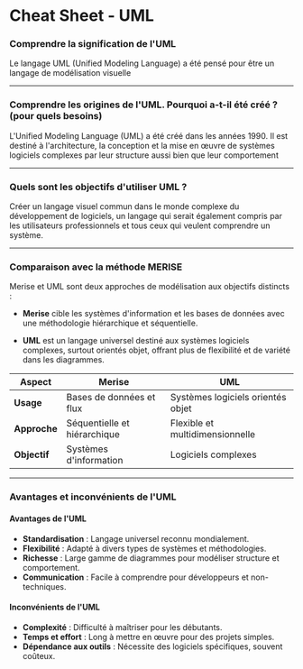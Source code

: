 # Cheat Sheet - UML

### Comprendre la signification de l'UML

Le langage UML (Unified Modeling Language) a été pensé pour être un langage de modélisation visuelle

---

### Comprendre les origines de l'UML. Pourquoi a-t-il été créé ? (pour quels besoins)

L'Unified Modeling Language (UML) a été créé dans les années 1990. Il est destiné à l'architecture, la conception et la mise en œuvre de systèmes logiciels complexes par leur structure aussi bien que leur comportement

---

### Quels sont les objectifs d'utiliser UML ?

Créer un langage visuel commun dans le monde complexe du développement de logiciels, un langage qui serait également compris par les utilisateurs professionnels et tous ceux qui veulent comprendre un système.

---

### Comparaison avec la méthode MERISE

Merise et UML sont deux approches de modélisation aux objectifs distincts :
-  **Merise** cible les systèmes d'information et les bases de données avec une méthodologie hiérarchique et séquentielle. 

- **UML** est un langage universel destiné aux systèmes logiciels complexes, surtout orientés objet, offrant plus de flexibilité et de variété dans les diagrammes.

| **Aspect**         | **Merise**                      | **UML**                          |
|---------------------|---------------------------------|-----------------------------------|
| **Usage**           | Bases de données et flux       | Systèmes logiciels orientés objet |
| **Approche**        | Séquentielle et hiérarchique   | Flexible et multidimensionnelle  |
| **Objectif**        | Systèmes d'information         | Logiciels complexes              |

---

### Avantages et inconvénients de l'UML

#### **Avantages de l'UML**
- **Standardisation** : Langage universel reconnu mondialement.  
- **Flexibilité** : Adapté à divers types de systèmes et méthodologies.  
- **Richesse** : Large gamme de diagrammes pour modéliser structure et comportement.  
- **Communication** : Facile à comprendre pour développeurs et non-techniques.  

#### **Inconvénients de l'UML**
- **Complexité** : Difficulté à maîtriser pour les débutants.  
- **Temps et effort** : Long à mettre en œuvre pour des projets simples.  
- **Dépendance aux outils** : Nécessite des logiciels spécifiques, souvent coûteux.  